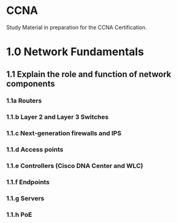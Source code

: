 # CCNA
Study Material in preparation for the CCNA Certification.
# 1.0 Network Fundamentals
## 1.1 Explain the role and function of network components 
### 1.1a Routers
### 1.1.b Layer 2 and Layer 3 Switches
### 1.1.c Next-generation firewalls and IPS
### 1.1.d Access points
### 1.1.e Controllers (Cisco DNA Center and WLC)
### 1.1.f Endpoints
### 1.1.g Servers
### 1.1.h PoE
